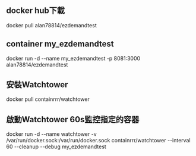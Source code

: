 ## docker hub下載
docker pull alan78814/ezdemandtest

## container my_ezdemandtest
 docker run -d --name my_ezdemandtest -p 8081:3000 alan78814/ezdemandtest  

## 安裝Watchtower
docker pull containrrr/watchtower

## 啟動Watchtower 60s監控指定的容器
docker run -d --name watchtower -v /var/run/docker.sock:/var/run/docker.sock containrrr/watchtower --interval 60 --cleanup --debug my_ezdemandtest


